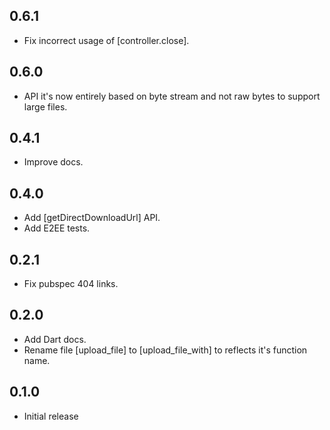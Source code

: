 ## 0.6.1

- Fix incorrect usage of [controller.close].

## 0.6.0

- API it's now entirely based on byte stream and not raw bytes to support large files.

## 0.4.1

- Improve docs.

## 0.4.0

- Add [getDirectDownloadUrl] API.
- Add E2EE tests.

## 0.2.1

- Fix pubspec 404 links.

## 0.2.0

- Add Dart docs.
- Rename file [upload_file] to [upload_file_with] to reflects it's function name. 

## 0.1.0

- Initial release
